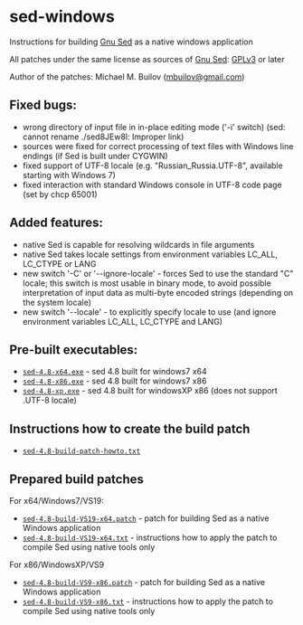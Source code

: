 # sed-windows
Instructions for building [Gnu Sed](https://www.gnu.org/software/sed) as a native windows application

All patches under the same license as sources of [Gnu Sed](https://www.gnu.org/software/sed): [GPLv3](https://www.gnu.org/licenses/gpl-3.0.html) or later

Author of the patches: Michael M. Builov (mbuilov@gmail.com)

## Fixed bugs:
- wrong directory of input file in in-place editing mode ('-i' switch) (sed: cannot rename ./sed8JEw8l: Improper link)
- sources were fixed for correct processing of text files with Windows line endings (if Sed is built under CYGWIN)
- fixed support of UTF-8 locale (e.g. "Russian_Russia.UTF-8", available starting with Windows 7)
- fixed interaction with standard Windows console in UTF-8 code page (set by chcp 65001)

## Added features:
- native Sed is capable for resolving wildcards in file arguments
- native Sed takes locale settings from environment variables LC_ALL, LC_CTYPE or LANG
- new switch '-C' or '--ignore-locale' - forces Sed to use the standard "C" locale; this switch is most usable in binary mode, to avoid possible interpretation of input data as multi-byte encoded strings (depending on the system locale)
- new switch '--locale' - to explicitly specify locale to use (and ignore environment variables LC_ALL, LC_CTYPE and LANG)

## Pre-built executables:
- [`sed-4.8-x64.exe`](/sed-4.8-x64.exe) - sed 4.8 built for windows7 x64
- [`sed-4.8-x86.exe`](/sed-4.8-x86.exe) - sed 4.8 built for windows7 x86
- [`sed-4.8-xp.exe`](/sed-4.8-xp.exe)   - sed 4.8 built for windowsXP x86 (does not support .UTF-8 locale)

## Instructions how to create the build patch
- [`sed-4.8-build-patch-howto.txt`](/sed-4.8-build-patch-howto.txt)

## Prepared build patches
For x64/Windows7/VS19:
- [`sed-4.8-build-VS19-x64.patch`](/sed-4.8-build-VS19-x64.patch) - patch for building Sed as a native Windows application
- [`sed-4.8-build-VS19-x64.txt`](/sed-4.8-build-VS19-x64.txt) - instructions how to apply the patch to compile Sed using native tools only

For x86/WindowsXP/VS9
- [`sed-4.8-build-VS9-x86.patch`](/sed-4.8-build-VS9-x86.patch) - patch for building Sed as a native Windows application
- [`sed-4.8-build-VS9-x86.txt`](/sed-4.8-build-VS9-x86.txt) - instructions how to apply the patch to compile Sed using native tools only
